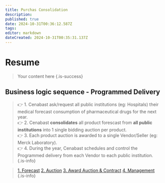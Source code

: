 ```yaml
---
title: Purchas Consolidation
description: 
published: true
date: 2024-10-31T00:36:12.587Z
tags: 
editor: markdown
dateCreated: 2024-10-31T00:35:31.137Z
---
```


# Resume
> Your content here
{.is-success}

## Business logic sequence - Programmed Delivery

> 👉 1. Cenabast ask/request all public institutions (eg: Hospitals) their medical forecast consumption of pharmaceutical drugs for the next year.\
> 👉 2. Cenabast **consolidates** all product forescast from **all public institutions** into 1 single bidding auction per product.\
> 👉 3. Each product auction is awarded to a single Vendor/Seller (eg: Merck Laboratory).\
> 👉 4. During the year, Cenabast schedules and control the Programmed delivery from each Vendor to each public institution.
{.is-info}


> [1. Forecast](../1_forecast.md)
> [2. Auction](2_auction.md)
> [3. Award Auction & Contract](3_award.md)
> [4. Management](4_management.md)
{.is-info}